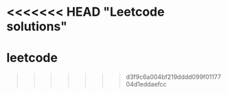 <<<<<<< HEAD
"Leetcode solutions" 
=======
# leetcode
>>>>>>> d3f9c6a004bf219dddd099f0117704d1eddaefcc
